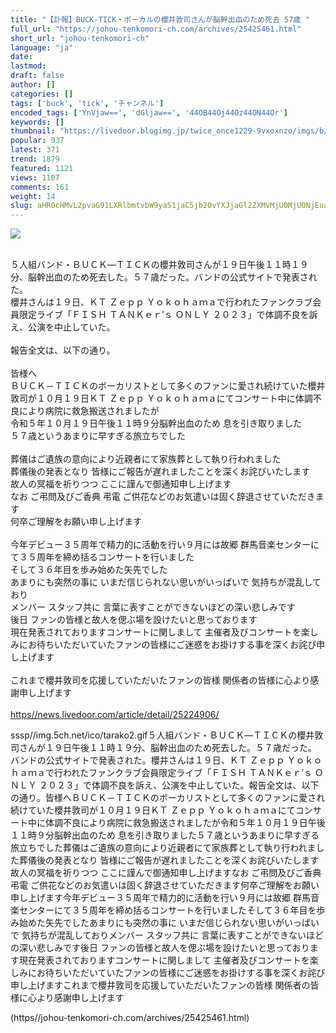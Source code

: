 ```yaml
---
title: "【訃報】BUCK-TICK・ボーカルの櫻井敦司さんが脳幹出血のため死去 57歳 "
full_url: "https://johou-tenkomori-ch.com/archives/25425461.html"
short_url: "johou-tenkomori-ch"
language: "ja"
date: 
lastmod: 
draft: false
author: []
categories: []
tags: ['buck', 'tick', 'チャンネル']
encoded_tags: ['YnVjaw==', 'dGljaw==', '44OB44Oj44Oz44ON44Or']
keywords: []
thumbnail: "https://livedoor.blogimg.jp/twice_once1229-9vxoxnzo/imgs/b/0/b0d9be87-s.jpg"
popular: 937
latest: 371
trend: 1879
featured: 1121
views: 1107
comments: 161
weight: 14
slug: aHR0cHMvL2pvaG91LXRlbmtvbW9yaS1jaC5jb20vYXJjaGl2ZXMvMjU0MjU0NjEuaHRtbA==
---
```


![](https://livedoor.blogimg.jp/twice_once1229-9vxoxnzo/imgs/b/0/b0d9be87-s.jpg)

<div><br> ５人組バンド・ＢＵＣＫ―ＴＩＣＫの櫻井敦司さんが１９日午後１１時１９分、脳幹出血のため死去した。５７歳だった。バンドの公式サイトで発表された。 <br> 櫻井さんは１９日、ＫＴ Ｚｅｐｐ Ｙｏｋｏｈａｍａで行われたファンクラブ会員限定ライブ「ＦＩＳＨ ＴＡＮＫｅｒ’ｓ ＯＮＬＹ ２０２３」で体調不良を訴え、公演を中止していた。 <br> <br> 報告全文は、以下の通り。 <br> <br> 皆様へ <br> ＢＵＣＫ－ＴＩＣＫのボーカリストとして多くのファンに愛され続けていた櫻井敦司が１０月１９日ＫＴ Ｚｅｐｐ Ｙｏｋｏｈａｍａにてコンサート中に体調不良により病院に救急搬送されましたが <br> 令和５年１０月１９日午後１１時９分脳幹出血のため 息を引き取りました <br> ５７歳というあまりに早すぎる旅立ちでした <br> <br> 葬儀はご遺族の意向により近親者にて家族葬として執り行われました <br> 葬儀後の発表となり 皆様にご報告が遅れましたことを深くお詫びいたします <br> 故人の冥福を祈りつつ ここに謹んで御通知申し上げます <br> なお ご弔問及びご香典 弔電 ご供花などのお気遣いは固く辞退させていただきます <br> 何卒ご理解をお願い申し上げます <br> <br> 今年デビュー３５周年で精力的に活動を行い９月には故郷 群馬音楽センターにて３５周年を締め括るコンサートを行いました <br> そして３６年目を歩み始めた矢先でした <br> あまりにも突然の事に いまだ信じられない思いがいっぱいで 気持ちが混乱しており <br> メンバー スタッフ共に 言葉に表すことができないほどの深い悲しみです <br> 後日 ファンの皆様と故人を偲ぶ場を設けたいと思っております <br> 現在発表されておりますコンサートに関しまして 主催者及びコンサートを楽しみにお待ちいただいていたファンの皆様にご迷惑をお掛けする事を深くお詫び申し上げます <br> <br> これまで櫻井敦司を応援していただいたファンの皆様 関係者の皆様に心より感謝申し上げます <br> <br> <a target='_blank' href='https//news.livedoor.com/article/detail/25224906/'>https//news.livedoor.com/article/detail/25224906/<br></a> <p>sssp//img.5ch.net/ico/tarako2.gif５人組バンド・ＢＵＣＫ―ＴＩＣＫの櫻井敦司さんが１９日午後１１時１９分、脳幹出血のため死去した。５７歳だった。バンドの公式サイトで発表された。櫻井さんは１９日、ＫＴ Ｚｅｐｐ Ｙｏｋｏｈａｍａで行われたファンクラブ会員限定ライブ「ＦＩＳＨ ＴＡＮＫｅｒ’ｓ ＯＮＬＹ ２０２３」で体調不良を訴え、公演を中止していた。報告全文は、以下の通り。皆様へＢＵＣＫ－ＴＩＣＫのボーカリストとして多くのファンに愛され続けていた櫻井敦司が１０月１９日ＫＴ Ｚｅｐｐ Ｙｏｋｏｈａｍａにてコンサート中に体調不良により病院に救急搬送されましたが令和５年１０月１９日午後１１時９分脳幹出血のため 息を引き取りました５７歳というあまりに早すぎる旅立ちでした葬儀はご遺族の意向により近親者にて家族葬として執り行われました葬儀後の発表となり 皆様にご報告が遅れましたことを深くお詫びいたします故人の冥福を祈りつつ ここに謹んで御通知申し上げますなお ご弔問及びご香典 弔電 ご供花などのお気遣いは固く辞退させていただきます何卒ご理解をお願い申し上げます今年デビュー３５周年で精力的に活動を行い９月には故郷 群馬音楽センターにて３５周年を締め括るコンサートを行いましたそして３６年目を歩み始めた矢先でしたあまりにも突然の事に いまだ信じられない思いがいっぱいで 気持ちが混乱しておりメンバー スタッフ共に 言葉に表すことができないほどの深い悲しみです後日 ファンの皆様と故人を偲ぶ場を設けたいと思っております現在発表されておりますコンサートに関しまして 主催者及びコンサートを楽しみにお待ちいただいていたファンの皆様にご迷惑をお掛けする事を深くお詫び申し上げますこれまで櫻井敦司を応援していただいたファンの皆様 関係者の皆様に心より感謝申し上げます</p></div>

(https//johou-tenkomori-ch.com/archives/25425461.html)

